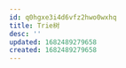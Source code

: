 ```yaml
---
id: q0hgxe3i4d6vfz2hwo0wxhq
title: Trie树
desc: ''
updated: 1682489279658
created: 1682489279658
---
```

